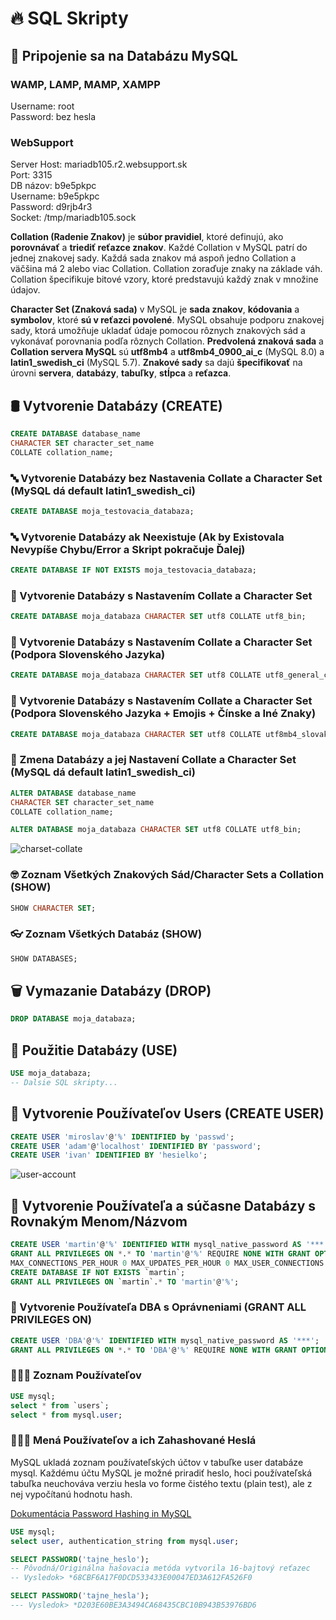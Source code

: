 # 🔥 SQL Skripty
## 🔌 Pripojenie sa na Databázu MySQL 
### WAMP, LAMP, MAMP, XAMPP
Username: root  
Password: bez hesla  

### WebSupport
Server Host: mariadb105.r2.websupport.sk  
Port: 3315  
DB názov: b9e5pkpc  
Username: b9e5pkpc  
Password: d9rjb4r3  
Socket: /tmp/mariadb105.sock 

**Collation (Radenie Znakov)** je **súbor pravidiel**, ktoré definujú, ako **porovnávať** a **triediť reťazce znakov**. Každé Collation v MySQL patrí do jednej znakovej sady. Každá sada znakov má aspoň jedno Collation a väčšina má 2 alebo viac Collation. Collation zoraďuje znaky na základe váh. Collation špecifikuje bitové vzory, ktoré predstavujú každý znak v množine údajov.

**Character Set (Znaková sada)** v MySQL je **sada znakov**, **kódovania** a **symbolov**, ktoré **sú v reťazci povolené**. MySQL obsahuje podporu znakovej sady, ktorá umožňuje ukladať údaje pomocou rôznych znakových sád a vykonávať porovnania podľa rôznych Collation. **Predvolená znaková sada** a **Collation servera MySQL** sú **utf8mb4** a **utf8mb4_0900_ai_c** (MySQL 8.0) a **latin1_swedish_ci** (MySQL 5.7). **Znakové sady** sa dajú **špecifikovať** na úrovni **servera**, **databázy**, **tabuľky**, **stĺpca** a **reťazca**.

## 🛢️ Vytvorenie Databázy (CREATE)
```sql
CREATE DATABASE database_name
CHARACTER SET character_set_name
COLLATE collation_name;
```

### 🔤 Vytvorenie Databázy bez Nastavenia Collate a Character Set (MySQL dá default latin1_swedish_ci)
```sql
CREATE DATABASE moja_testovacia_databaza;
```

### 🔤 Vytvorenie Databázy ak Neexistuje (Ak by Existovala Nevypíše Chybu/Error a Skript pokračuje Ďalej)
```sql
CREATE DATABASE IF NOT EXISTS moja_testovacia_databaza;
```

### 🔢 Vytvorenie Databázy s Nastavením Collate a Character Set
```sql
CREATE DATABASE moja_databaza CHARACTER SET utf8 COLLATE utf8_bin;

```

### 🔢 Vytvorenie Databázy s Nastavením Collate a Character Set (Podpora Slovenského Jazyka)
```sql
CREATE DATABASE moja_databaza CHARACTER SET utf8 COLLATE utf8_general_ci;
```

### 🔣 Vytvorenie Databázy s Nastavením Collate a Character Set (Podpora Slovenského Jazyka + Emojis + Čínske a Iné Znaky)
```sql
CREATE DATABASE moja_databaza CHARACTER SET utf8 COLLATE utf8mb4_slovak_ci;
```

### 🔣 Zmena Databázy a jej Nastavení Collate a Character Set (MySQL dá default latin1_swedish_ci)
```sql
ALTER DATABASE database_name
CHARACTER SET character_set_name
COLLATE collation_name;
```

```sql
ALTER DATABASE moja_databaza CHARACTER SET utf8 COLLATE utf8_bin;
```

![charset-collate](https://user-images.githubusercontent.com/24510943/223992669-2deb51f0-3b2e-4593-b2fc-7102d5e1a376.png)

### 🤓 Zoznam Všetkých Znakových Sád/Character Sets a Collation (SHOW)
```sql
SHOW CHARACTER SET;
```

### 👓 Zoznam Všetkých Databáz (SHOW)
```sql
SHOW DATABASES;
```

## 🗑️ Vymazanie Databázy (DROP) 
```sql
DROP DATABASE moja_databaza;
```

## 🚀 Použitie Databázy (USE)
```sql
USE moja_databaza;
-- Dalsie SQL skripty...
```

## 🧑 Vytvorenie Používateľov Users (CREATE USER)
```sql
CREATE USER 'miroslav'@'%' IDENTIFIED by 'passwd';
CREATE USER 'adam'@'localhost' IDENTIFIED BY 'password';
CREATE USER 'ivan' IDENTIFIED BY 'hesielko';
```
![user-account](https://user-images.githubusercontent.com/24510943/223992517-908b3644-87b1-4f2c-8ed0-78e56ca5d724.png)


## 👯 Vytvorenie Používateľa a súčasne Databázy s Rovnakým Menom/Názvom
```sql
CREATE USER 'martin'@'%' IDENTIFIED WITH mysql_native_password AS '***';
GRANT ALL PRIVILEGES ON *.* TO 'martin'@'%' REQUIRE NONE WITH GRANT OPTION MAX_QUERIES_PER_HOUR 0 
MAX_CONNECTIONS_PER_HOUR 0 MAX_UPDATES_PER_HOUR 0 MAX_USER_CONNECTIONS 0;
CREATE DATABASE IF NOT EXISTS `martin`;
GRANT ALL PRIVILEGES ON `martin`.* TO 'martin'@'%';
```

### 👮 Vytvorenie Používateľa DBA s Oprávneniami (GRANT ALL PRIVILEGES ON)
```sql
CREATE USER 'DBA'@'%' IDENTIFIED WITH mysql_native_password AS '***';
GRANT ALL PRIVILEGES ON *.* TO 'DBA'@'%' REQUIRE NONE WITH GRANT OPTION MAX_QUERIES_PER_HOUR 0 MAX_CONNECTIONS_PER_HOUR 0 MAX_UPDATES_PER_HOUR 0 MAX_USER_CONNECTIONS 0;
```

### 🧑‍🤝‍🧑 Zoznam Používateľov
```sql
USE mysql;
select * from `users`;
select * from mysql.user;
```

### 🔑🤝‍🧑 Mená Používateľov a ich Zahashované Heslá
MySQL ukladá zoznam používateľských účtov v tabuľke user databáze mysql. Každému účtu MySQL je možné priradiť heslo, hoci používateľská tabuľka neuchováva verziu hesla vo forme čistého textu (plain test), ale z nej vypočítanú hodnotu hash.

[Dokumentácia Password Hashing in MySQL](https://dev.mysql.com/doc/refman/5.7/en/password-hashing.html)

```sql
USE mysql;
select user, authentication_string from mysql.user;
```

```sql
SELECT PASSWORD('tajne_heslo');
-- Pôvodná/Originálna hašovacia metóda vytvorila 16-bajtový reťazec
-- Vysledok> *68CBF6A17F0DCD533433E00047ED3A612FA526F0
```

```sql
SELECT PASSWORD('tajne_hesla');
--- Vysledok> *D203E60BE3A3494CA68435CBC10B943B53976BD6

```
